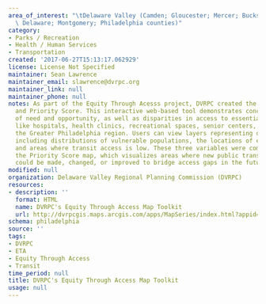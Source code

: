 ```yaml
---
area_of_interest: "\tDelaware Valley (Camden; Gloucester; Mercer; Bucks; Chester;\
  \ Delaware; Montgomery; Philadelphia counties)"
category: 
- Parks / Recreation
- Health / Human Services
- Transportation
created: '2017-06-27T15:13:17.062929'
license: License Not Specified
maintainer: Sean Lawrence
maintainer_email: slawrence@dvrpc.org
maintainer_link: null
maintainer_phone: null
notes: As part of the Equity Through Acesss project, DVRPC created the ETA Map Toolkit
  and Priority Score. This interactive web-based tool demonstrates concentrations
  of need and opportunity, as well as disparities in access to essential health services
  like hospitals, health clinics, recreational spaces, senior centers, and more in
  the Greater Philadelphia region. Users can view layers representing different datasets
  including distributions of vulnerable populations, the locations of essential services,
  and areas where transit access is low. These three variables were combined to create
  the Priority Score map, which visualizes areas where new public transit connections
  could be made, changed, or improved to bridge access gaps in the future.
modified: null
organization: Delaware Valley Regional Planning Commission (DVRPC)
resources:
- description: ''
  format: HTML
  name: DVRPC's Equity Through Access Map Toolkit
  url: http://dvrpcgis.maps.arcgis.com/apps/MapSeries/index.html?appid=06eab792a06044f89b5b7fadeef660ba
schema: philadelphia
source: ''
tags:
- DVRPC
- ETA
- Equity Through Access
- Transit
time_period: null
title: DVRPC's Equity Through Access Map Toolkit
usage: null
---
```

